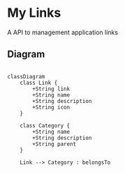 # My Links

A API to management application links

## Diagram
    
```mermaid

classDiagram
    class Link {
        +String link
        +String name
        +String description
        +String icon
    }

    class Category {
        +String name
        +String description
        +String parent
    }

    Link --> Category : belongsTo
```
